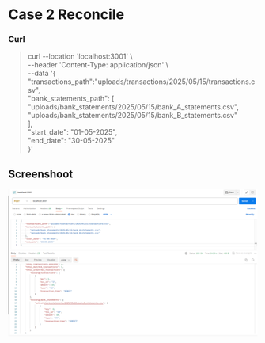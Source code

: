 # Case 2 Reconcile 

### Curl 
> curl --location 'localhost:3001' \  
--header 'Content-Type: application/json' \  
--data '{  
"transactions_path":"uploads/transactions/2025/05/15/transactions.csv",  
"bank_statements_path": [  
"uploads/bank_statements/2025/05/15/bank_A_statements.csv",  
"uploads/bank_statements/2025/05/15/bank_B_statements.csv"  
],  
"start_date": "01-05-2025",  
"end_date": "30-05-2025"  
}'


## Screenshoot
![Screenshoot](https://github.com/dimaspriyo/Technical-Test-Amartha/blob/main/Case-2/screenshot.png)
